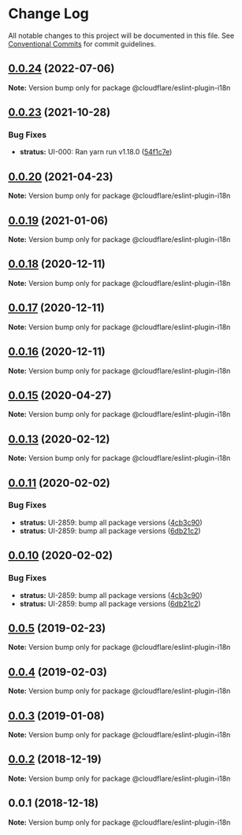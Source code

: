 # Change Log

All notable changes to this project will be documented in this file.
See [Conventional Commits](https://conventionalcommits.org) for commit guidelines.

## [0.0.24](http://stash.cfops.it:7999/fe/stratus/compare/@cloudflare/eslint-plugin-i18n@0.0.23...@cloudflare/eslint-plugin-i18n@0.0.24) (2022-07-06)

**Note:** Version bump only for package @cloudflare/eslint-plugin-i18n





## [0.0.23](http://stash.cfops.it:7999/fe/stratus/compare/@cloudflare/eslint-plugin-i18n@0.0.20...@cloudflare/eslint-plugin-i18n@0.0.23) (2021-10-28)


### Bug Fixes

* **stratus:** UI-000: Ran yarn run v1.18.0 ([54f1c7e](http://stash.cfops.it:7999/fe/stratus/commits/54f1c7e))





## [0.0.20](http://stash.cfops.it:7999/fe/stratus/compare/@cloudflare/eslint-plugin-i18n@0.0.19...@cloudflare/eslint-plugin-i18n@0.0.20) (2021-04-23)

**Note:** Version bump only for package @cloudflare/eslint-plugin-i18n





## [0.0.19](http://stash.cfops.it:7999/fe/stratus/compare/@cloudflare/eslint-plugin-i18n@0.0.18...@cloudflare/eslint-plugin-i18n@0.0.19) (2021-01-06)

**Note:** Version bump only for package @cloudflare/eslint-plugin-i18n





## [0.0.18](http://stash.cfops.it:7999/fe/stratus/compare/@cloudflare/eslint-plugin-i18n@0.0.17...@cloudflare/eslint-plugin-i18n@0.0.18) (2020-12-11)

**Note:** Version bump only for package @cloudflare/eslint-plugin-i18n





## [0.0.17](http://stash.cfops.it:7999/fe/stratus/compare/@cloudflare/eslint-plugin-i18n@0.0.16...@cloudflare/eslint-plugin-i18n@0.0.17) (2020-12-11)

**Note:** Version bump only for package @cloudflare/eslint-plugin-i18n





## [0.0.16](http://stash.cfops.it:7999/fe/stratus/compare/@cloudflare/eslint-plugin-i18n@0.0.15...@cloudflare/eslint-plugin-i18n@0.0.16) (2020-12-11)

**Note:** Version bump only for package @cloudflare/eslint-plugin-i18n





## [0.0.15](http://stash.cfops.it:7999/fe/stratus/compare/@cloudflare/eslint-plugin-i18n@0.0.13...@cloudflare/eslint-plugin-i18n@0.0.15) (2020-04-27)

**Note:** Version bump only for package @cloudflare/eslint-plugin-i18n





## [0.0.13](http://stash.cfops.it:7999/fe/stratus/compare/@cloudflare/eslint-plugin-i18n@0.0.11...@cloudflare/eslint-plugin-i18n@0.0.13) (2020-02-12)

**Note:** Version bump only for package @cloudflare/eslint-plugin-i18n





## [0.0.11](http://stash.cfops.it:7999/fe/stratus/compare/@cloudflare/eslint-plugin-i18n@0.0.5...@cloudflare/eslint-plugin-i18n@0.0.11) (2020-02-02)


### Bug Fixes

* **stratus:** UI-2859: bump all package versions ([4cb3c90](http://stash.cfops.it:7999/fe/stratus/commits/4cb3c90))
* **stratus:** UI-2859: bump all package versions ([6db21c2](http://stash.cfops.it:7999/fe/stratus/commits/6db21c2))





## [0.0.10](http://stash.cfops.it:7999/fe/stratus/compare/@cloudflare/eslint-plugin-i18n@0.0.5...@cloudflare/eslint-plugin-i18n@0.0.10) (2020-02-02)


### Bug Fixes

* **stratus:** UI-2859: bump all package versions ([4cb3c90](http://stash.cfops.it:7999/fe/stratus/commits/4cb3c90))
* **stratus:** UI-2859: bump all package versions ([6db21c2](http://stash.cfops.it:7999/fe/stratus/commits/6db21c2))





## [0.0.5](http://stash.cfops.it:7999/fe/stratus/compare/@cloudflare/eslint-plugin-i18n@0.0.4...@cloudflare/eslint-plugin-i18n@0.0.5) (2019-02-23)

**Note:** Version bump only for package @cloudflare/eslint-plugin-i18n





<a name="0.0.4"></a>
## [0.0.4](http://stash.cfops.it:7999/fe/stratus/compare/@cloudflare/eslint-plugin-i18n@0.0.3...@cloudflare/eslint-plugin-i18n@0.0.4) (2019-02-03)




**Note:** Version bump only for package @cloudflare/eslint-plugin-i18n

<a name="0.0.3"></a>
## [0.0.3](http://stash.cfops.it:7999/fe/stratus/compare/@cloudflare/eslint-plugin-i18n@0.0.2...@cloudflare/eslint-plugin-i18n@0.0.3) (2019-01-08)




**Note:** Version bump only for package @cloudflare/eslint-plugin-i18n

<a name="0.0.2"></a>
## [0.0.2](http://stash.cfops.it:7999/fe/stratus/compare/@cloudflare/eslint-plugin-i18n@0.0.1...@cloudflare/eslint-plugin-i18n@0.0.2) (2018-12-19)




**Note:** Version bump only for package @cloudflare/eslint-plugin-i18n

<a name="0.0.1"></a>
## 0.0.1 (2018-12-18)




**Note:** Version bump only for package @cloudflare/eslint-plugin-i18n
